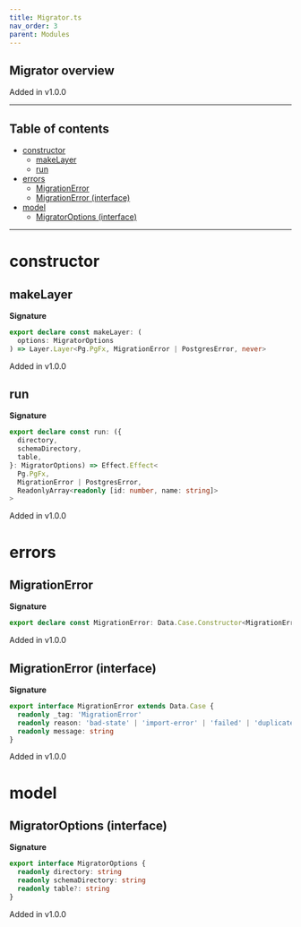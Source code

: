 ```yaml
---
title: Migrator.ts
nav_order: 3
parent: Modules
---
```


## Migrator overview

Added in v1.0.0

---

<h2 class="text-delta">Table of contents</h2>

- [constructor](#constructor)
  - [makeLayer](#makelayer)
  - [run](#run)
- [errors](#errors)
  - [MigrationError](#migrationerror)
  - [MigrationError (interface)](#migrationerror-interface)
- [model](#model)
  - [MigratorOptions (interface)](#migratoroptions-interface)

---

# constructor

## makeLayer

**Signature**

```ts
export declare const makeLayer: (
  options: MigratorOptions
) => Layer.Layer<Pg.PgFx, MigrationError | PostgresError, never>
```

Added in v1.0.0

## run

**Signature**

```ts
export declare const run: ({
  directory,
  schemaDirectory,
  table,
}: MigratorOptions) => Effect.Effect<
  Pg.PgFx,
  MigrationError | PostgresError,
  ReadonlyArray<readonly [id: number, name: string]>
>
```

Added in v1.0.0

# errors

## MigrationError

**Signature**

```ts
export declare const MigrationError: Data.Case.Constructor<MigrationError, '_tag'>
```

Added in v1.0.0

## MigrationError (interface)

**Signature**

```ts
export interface MigrationError extends Data.Case {
  readonly _tag: 'MigrationError'
  readonly reason: 'bad-state' | 'import-error' | 'failed' | 'duplicates'
  readonly message: string
}
```

Added in v1.0.0

# model

## MigratorOptions (interface)

**Signature**

```ts
export interface MigratorOptions {
  readonly directory: string
  readonly schemaDirectory: string
  readonly table?: string
}
```

Added in v1.0.0
